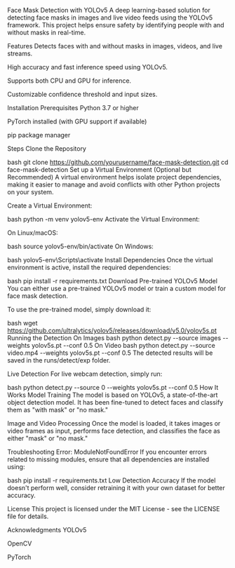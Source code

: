 Face Mask Detection with YOLOv5
A deep learning-based solution for detecting face masks in images and live video feeds using the YOLOv5 framework. This project helps ensure safety by identifying people with and without masks in real-time.

Features
Detects faces with and without masks in images, videos, and live streams.

High accuracy and fast inference speed using YOLOv5.

Supports both CPU and GPU for inference.

Customizable confidence threshold and input sizes.

Installation
Prerequisites
Python 3.7 or higher

PyTorch installed (with GPU support if available)

pip package manager

Steps
Clone the Repository

bash
git clone https://github.com/yourusername/face-mask-detection.git
cd face-mask-detection
Set up a Virtual Environment (Optional but Recommended) A virtual environment helps isolate project dependencies, making it easier to manage and avoid conflicts with other Python projects on your system.

Create a Virtual Environment:

bash
python -m venv yolov5-env
Activate the Virtual Environment:

On Linux/macOS:

bash
source yolov5-env/bin/activate
On Windows:

bash
yolov5-env\Scripts\activate
Install Dependencies Once the virtual environment is active, install the required dependencies:

bash
pip install -r requirements.txt
Download Pre-trained YOLOv5 Model You can either use a pre-trained YOLOv5 model or train a custom model for face mask detection.

To use the pre-trained model, simply download it:

bash
wget https://github.com/ultralytics/yolov5/releases/download/v5.0/yolov5s.pt
Running the Detection
On Images
bash
python detect.py --source images --weights yolov5s.pt --conf 0.5
On Video
bash
python detect.py --source video.mp4 --weights yolov5s.pt --conf 0.5
The detected results will be saved in the runs/detect/exp folder.

Live Detection
For live webcam detection, simply run:

bash
python detect.py --source 0 --weights yolov5s.pt --conf 0.5
How It Works
Model Training
The model is based on YOLOv5, a state-of-the-art object detection model. It has been fine-tuned to detect faces and classify them as "with mask" or "no mask."

Image and Video Processing
Once the model is loaded, it takes images or video frames as input, performs face detection, and classifies the face as either "mask" or "no mask."

Troubleshooting
Error: ModuleNotFoundError
If you encounter errors related to missing modules, ensure that all dependencies are installed using:

bash
pip install -r requirements.txt
Low Detection Accuracy
If the model doesn't perform well, consider retraining it with your own dataset for better accuracy.

License
This project is licensed under the MIT License - see the LICENSE file for details.

Acknowledgments
YOLOv5

OpenCV

PyTorch
